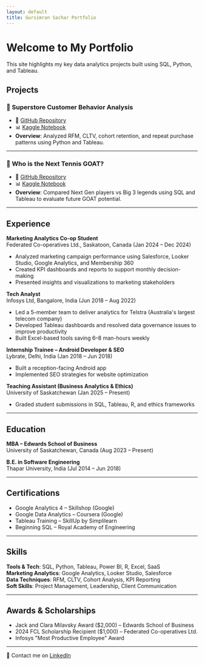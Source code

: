 ```yaml
---
layout: default
title: Gursimran Sachar Portfolio
---
```


# Welcome to My Portfolio

This site highlights my key data analytics projects built using SQL, Python, and Tableau.

## Projects

### 🧮 Superstore Customer Behavior Analysis
- 📂 [GitHub Repository](https://github.com/Gursimransachar/Superstore_Customer_Behaviour_Analysis)
- 📊 [Kaggle Notebook](https://www.kaggle.com/code/gursimransachar/superstore-customer-behavior-analysis)
- **Overview**: Analyzed RFM, CLTV, cohort retention, and repeat purchase patterns using Python and Tableau.

---

### 🎾 Who is the Next Tennis GOAT?
- 📂 [GitHub Repository](https://github.com/Gursimransachar/next-tennis-goat-analysis)
- 📊 [Kaggle Notebook](https://www.kaggle.com/code/gursimransachar/next-tennis-goat)
- **Overview**: Compared Next Gen players vs Big 3 legends using SQL and Tableau to evaluate future GOAT potential.

---

## Experience

**Marketing Analytics Co-op Student**  
Federated Co-operatives Ltd., Saskatoon, Canada (Jan 2024 – Dec 2024)  
- Analyzed marketing campaign performance using Salesforce, Looker Studio, Google Analytics, and Membership 360  
- Created KPI dashboards and reports to support monthly decision-making  
- Presented insights and visualizations to marketing stakeholders  

**Tech Analyst**  
Infosys Ltd, Bangalore, India (Jun 2018 – Aug 2022)  
- Led a 5-member team to deliver analytics for Telstra (Australia's largest telecom company)  
- Developed Tableau dashboards and resolved data governance issues to improve productivity  
- Built Excel-based tools saving 6–8 man-hours weekly  

**Internship Trainee – Android Developer & SEO**  
Lybrate, Delhi, India (Jan 2018 – Jun 2018)  
- Built a reception-facing Android app  
- Implemented SEO strategies for website optimization  

**Teaching Assistant (Business Analytics & Ethics)**  
University of Saskatchewan (Jan 2025 – Present)  
- Graded student submissions in SQL, Tableau, R, and ethics frameworks  

---

## Education

**MBA – Edwards School of Business**  
University of Saskatchewan, Canada (Aug 2023 – Present)

**B.E. in Software Engineering**  
Thapar University, India (Jul 2014 – Jun 2018)

---

## Certifications

- Google Analytics 4 – Skillshop (Google)
- Google Data Analytics – Coursera (Google)
- Tableau Training – SkillUp by Simplilearn
- Beginning SQL – Royal Academy of Engineering

---

## Skills

**Tools & Tech**: SQL, Python, Tableau, Power BI, R, Excel, SaaS  
**Marketing Analytics**: Google Analytics, Looker Studio, Salesforce  
**Data Techniques**: RFM, CLTV, Cohort Analysis, KPI Reporting  
**Soft Skills**: Project Management, Leadership, Client Communication  

---

## Awards & Scholarships

- Jack and Clara Milavsky Award ($2,000) – Edwards School of Business  
- 2024 FCL Scholarship Recipient ($1,000) – Federated Co-operatives Ltd.  
- Infosys "Most Productive Employee" Award  

---

📧 Contact me on [LinkedIn](https://www.linkedin.com/in/gs098/)

